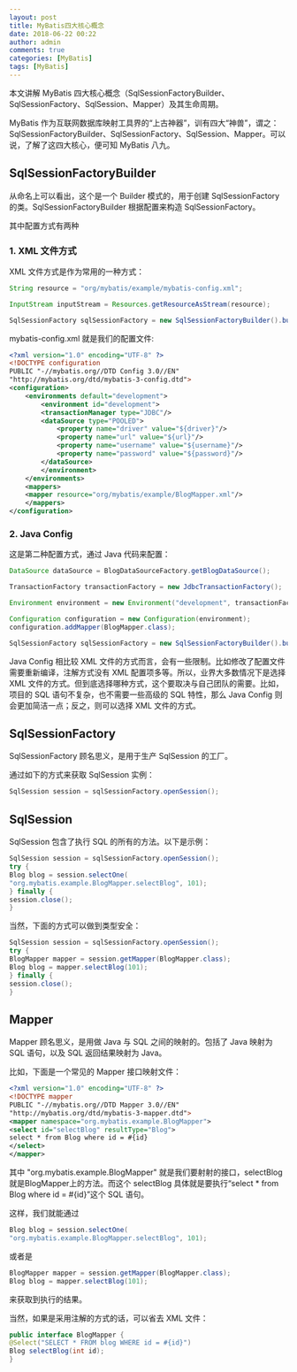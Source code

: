 ```yaml
---
layout: post
title: MyBatis四大核心概念
date: 2018-06-22 00:22
author: admin
comments: true
categories: [MyBatis]
tags: [MyBatis]
---
```


本文讲解 MyBatis 四大核心概念（SqlSessionFactoryBuilder、SqlSessionFactory、SqlSession、Mapper）及其生命周期。

<!-- more -->

MyBatis 作为互联网数据库映射工具界的“上古神器”，训有四大“神兽”，谓之：SqlSessionFactoryBuilder、SqlSessionFactory、SqlSession、Mapper。可以说，了解了这四大核心，便可知 MyBatis 八九。

## SqlSessionFactoryBuilder

从命名上可以看出，这个是一个 Builder 模式的，用于创建 SqlSessionFactory 的类。SqlSessionFactoryBuilder 根据配置来构造 SqlSessionFactory。

其中配置方式有两种

### 1. XML 文件方式

XML 文件方式是作为常用的一种方式：

```java
String resource = "org/mybatis/example/mybatis-config.xml";

InputStream inputStream = Resources.getResourceAsStream(resource);

SqlSessionFactory sqlSessionFactory = new SqlSessionFactoryBuilder().build(inputStream);
```

mybatis-config.xml 就是我们的配置文件:

```xml
<?xml version="1.0" encoding="UTF-8" ?>
<!DOCTYPE configuration
PUBLIC "-//mybatis.org//DTD Config 3.0//EN"
"http://mybatis.org/dtd/mybatis-3-config.dtd">
<configuration>
    <environments default="development">
        <environment id="development">
        <transactionManager type="JDBC"/>
        <dataSource type="POOLED">
            <property name="driver" value="${driver}"/>
            <property name="url" value="${url}"/>
            <property name="username" value="${username}"/>
            <property name="password" value="${password}"/>
        </dataSource>
        </environment>
    </environments>
    <mappers>
    <mapper resource="org/mybatis/example/BlogMapper.xml"/>
    </mappers>
</configuration>
```


### 2. Java Config

这是第二种配置方式，通过 Java 代码来配置：

```java
DataSource dataSource = BlogDataSourceFactory.getBlogDataSource();

TransactionFactory transactionFactory = new JdbcTransactionFactory();

Environment environment = new Environment("development", transactionFactory, dataSource);

Configuration configuration = new Configuration(environment);
configuration.addMapper(BlogMapper.class);

SqlSessionFactory sqlSessionFactory = new SqlSessionFactoryBuilder().build(configuration);
```


Java Config 相比较 XML 文件的方式而言，会有一些限制。比如修改了配置文件需要重新编译，注解方式没有 XML 配置项多等。所以，业界大多数情况下是选择 XML 文件的方式。但到底选择哪种方式，这个要取决与自己团队的需要。比如，项目的 SQL 语句不复杂，也不需要一些高级的 SQL 特性，那么 Java Config 则会更加简洁一点；反之，则可以选择 XML 文件的方式。 

## SqlSessionFactory

SqlSessionFactory 顾名思义，是用于生产 SqlSession 的工厂。

通过如下的方式来获取 SqlSession 实例：

```java
SqlSession session = sqlSessionFactory.openSession();
```

## SqlSession

SqlSession 包含了执行 SQL 的所有的方法。以下是示例：

```java
SqlSession session = sqlSessionFactory.openSession();
try {
Blog blog = session.selectOne(
"org.mybatis.example.BlogMapper.selectBlog", 101);
} finally {
session.close();
}
```

当然，下面的方式可以做到类型安全：

```java
SqlSession session = sqlSessionFactory.openSession();
try {
BlogMapper mapper = session.getMapper(BlogMapper.class);
Blog blog = mapper.selectBlog(101);
} finally {
session.close();
}
```


## Mapper


Mapper 顾名思义，是用做 Java 与 SQL 之间的映射的。包括了 Java 映射为 SQL 语句，以及 SQL 返回结果映射为 Java。

比如，下面是一个常见的 Mapper 接口映射文件：


```xml
<?xml version="1.0" encoding="UTF-8" ?>
<!DOCTYPE mapper
PUBLIC "-//mybatis.org//DTD Mapper 3.0//EN"
"http://mybatis.org/dtd/mybatis-3-mapper.dtd">
<mapper namespace="org.mybatis.example.BlogMapper">
<select id="selectBlog" resultType="Blog">
select * from Blog where id = #{id}
</select>
</mapper>
```


其中 "org.mybatis.example.BlogMapper" 就是我们要射射的接口，selectBlog 就是BlogMapper上的方法。而这个 selectBlog 具体就是要执行“select * from Blog where id = #{id}”这个 SQL 语句。

这样，我们就能通过

```java
Blog blog = session.selectOne(
"org.mybatis.example.BlogMapper.selectBlog", 101);
```

或者是

```java
BlogMapper mapper = session.getMapper(BlogMapper.class);
Blog blog = mapper.selectBlog(101);
```

来获取到执行的结果。


当然，如果是采用注解的方式的话，可以省去 XML 文件：

```java
public interface BlogMapper {
@Select("SELECT * FROM blog WHERE id = #{id}")
Blog selectBlog(int id);
}
```